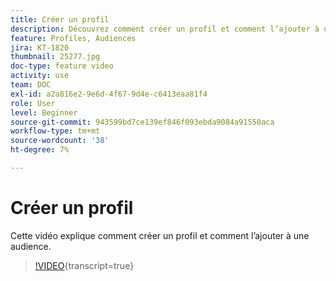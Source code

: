 ```yaml
---
title: Créer un profil
description: Découvrez comment créer un profil et comment l’ajouter à une audience.
feature: Profiles, Audiences
jira: KT-1820
thumbnail: 25277.jpg
doc-type: feature video
activity: use
team: DOC
exl-id: a2a816e2-9e6d-4f67-9d4e-c6413eaa81f4
role: User
level: Beginner
source-git-commit: 943599bd7ce139ef846f093ebda9084a91550aca
workflow-type: tm+mt
source-wordcount: '38'
ht-degree: 7%

---
```


# Créer un profil

Cette vidéo explique comment créer un profil et comment l’ajouter à une audience.

>[!VIDEO](https://video.tv.adobe.com/v/25277/?learn=on){transcript=true}
